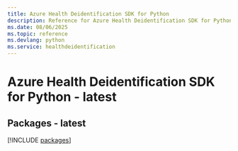```yaml
---
title: Azure Health Deidentification SDK for Python
description: Reference for Azure Health Deidentification SDK for Python
ms.date: 08/06/2025
ms.topic: reference
ms.devlang: python
ms.service: healthdeidentification
---
```

# Azure Health Deidentification SDK for Python - latest
## Packages - latest
[!INCLUDE [packages](health-deidentification-index.md)]